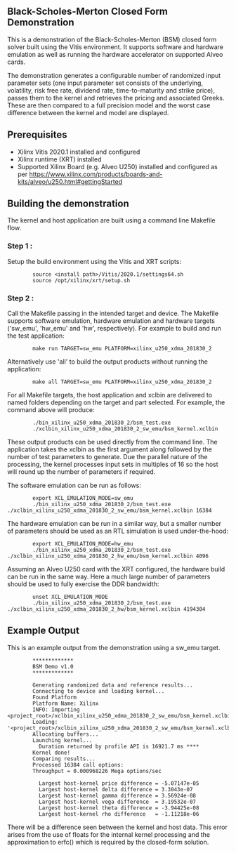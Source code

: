 ## Black-Scholes-Merton Closed Form Demonstration
This is a demonstration of the Black-Scholes-Merton (BSM) closed form solver built using the Vitis environment.  It supports software and hardware emulation as well as running the hardware accelerator on supported Alveo cards.

The demonstration generates a configurable number of randomized input parameter sets (one input parameter set consists of the underlying, volatility, risk free rate, dividend rate, time-to-maturity and strike price), passes them to the kernel and retrieves the pricing and associated Greeks.  These are then compared to a full precision model and the worst case difference between the kernel and model are displayed.

## Prerequisites

- Xilinx Vitis 2020.1 installed and configured
- Xilinx runtime (XRT) installed
- Supported Xilinx Board (e.g. Alveo U250) installed and configured as per https://www.xilinx.com/products/boards-and-kits/alveo/u250.html#gettingStarted


## Building the demonstration
The kernel and host application are built using a command line Makefile flow.

### Step 1 :
Setup the build environment using the Vitis and XRT scripts:

            source <install path>/Vitis/2020.1/settings64.sh
            source /opt/xilinx/xrt/setup.sh

### Step 2 :
Call the Makefile passing in the intended target and device. The Makefile supports software emulation, hardware emulation and hardware targets ('sw_emu', 'hw_emu' and 'hw', respectively). For example to build and run the test application:

            make run TARGET=sw_emu PLATFORM=xilinx_u250_xdma_201830_2

Alternatively use 'all' to build the output products without running the application:

            make all TARGET=sw_emu PLATFORM=xilinx_u250_xdma_201830_2

For all Makefile targets, the host application and xclbin are delivered to named folders depending on the target and part selected.  For example, the command above will produce:

            ./bin_xilinx_u250_xdma_201830_2/bsm_test.exe
            ./xclbin_xilinx_u250_xdma_201830_2_sw_emu/bsm_kernel.xclbin

These output products can be used directly from the command line.  The application takes the xclbin as the first argument along followed by the number of test parameters to generate.  Due the parallel nature of the processing, the kernel processes input sets in multiples of 16 so the host will round up the number of parameters if required.


The software emulation can be run as follows:

            export XCL_EMULATION_MODE=sw_emu
            ./bin_xilinx_u250_xdma_201830_2/bsm_test.exe ./xclbin_xilinx_u250_xdma_201830_2_sw_emu/bsm_kernel.xclbin 16384

The hardware emulation can be run in a similar way, but a smaller number of parameters should be used as an RTL simulation is used under-the-hood:

            export XCL_EMULATION_MODE=hw_emu
            ./bin_xilinx_u250_xdma_201830_2/bsm_test.exe ./xclbin_xilinx_u250_xdma_201830_2_hw_emu/bsm_kernel.xclbin 4096

Assuming an Alveo U250 card with the XRT configured, the hardware build can be run in the same way.  Here a much large number of parameters should be used to fully exercise the DDR bandwidth:

            unset XCL_EMULATION_MODE
            ./bin_xilinx_u250_xdma_201830_2/bsm_test.exe ./xclbin_xilinx_u250_xdma_201830_2_hw/bsm_kernel.xclbin 4194304

## Example Output
This is an example output from the demonstration using a sw_emu target.


            *************
            BSM Demo v1.0
            *************

            Generating randomized data and reference results...
            Connecting to device and loading kernel...
            Found Platform
            Platform Name: Xilinx
            INFO: Importing <project_root>/xclbin_xilinx_u250_xdma_201830_2_sw_emu/bsm_kernel.xclbin
            Loading: '<project_root>/xclbin_xilinx_u250_xdma_201830_2_sw_emu/bsm_kernel.xclbin'
            Allocating buffers...
            Launching kernel...
              Duration returned by profile API is 16921.7 ms ****
            Kernel done!
            Comparing results...
            Processed 16384 call options:
            Throughput = 0.000968226 Mega options/sec

              Largest host-kernel price difference = -5.07147e-05
              Largest host-kernel delta difference = 3.3043e-07
              Largest host-kernel gamma difference = 3.56924e-08
              Largest host-kernel vega difference  = 3.19532e-07
              Largest host-kernel theta difference = -3.94425e-08
              Largest host-kernel rho difference   = -1.11218e-06


There will be a difference seen between the kernel and host data.  This error arises from the use of floats for the internal kernel processing and the approximation to erfc() which is required by the closed-form solution.
